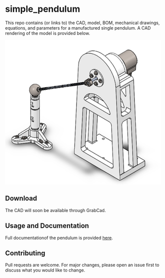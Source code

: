 # simple_pendulum

This repo contains (or links to) the CAD, model, BOM, mechanical drawings, equations, and parameters for a manufactured single pendulum. A CAD rendering of the model is provided below.

![Single Pendulum CAD Rendering](https://github.com/Khasawneh-Lab/simple_pendulum/blob/master/figures/single_pendulum_fig.png)

## Download

The CAD will soon be available through GrabCad.

## Usage and Documentation

Full documentationof the pendulum is provided [here](https://github.com/Khasawneh-Lab/simple_pendulum/blob/master/simple_pendulum_documentation.pdf).

## Contributing

Pull requests are welcome. For major changes, please open an issue first to discuss what you would like to change.
